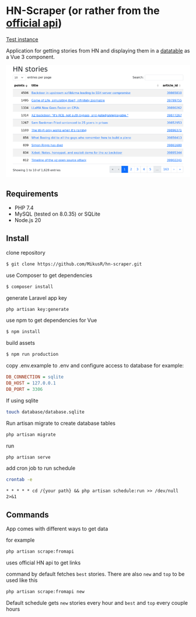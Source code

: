 # HN-Scraper (or rather from the [official api](https://github.com/HackerNews/API))

[Test instance](https://hn.mikusr.info)

Application for getting stories from HN and displaying them in a [datatable](https://datatables.net/) as a Vue 3
component.

![](images/main.png "Main screen of application")

## Requirements

- PHP 7.4
- MySQL (tested on 8.0.35) or SQLite
- Node.js 20

## Install

clone repository

```bash
$ git clone https://github.com/MikusR/hn-scraper.git
```

use Composer to get dependencies

```bash
$ composer install
```

generate Laravel app key

```bash
php artisan key:generate
```

use npm to get dependencies for Vue

```bash
$ npm install
```

build assets

```bash
$ npm run production
```

copy .env.example to .env
and configure access to database
for example:

```ini
DB_CONNECTION = sqlite
DB_HOST = 127.0.0.1
DB_PORT = 3306
```

If using sqlite

```bash
touch database/database.sqlite
```

Run artisan migrate to create database tables

```bash
php artisan migrate
```

run

```bash
php artisan serve
```

add cron job to run schedule

```bash
crontab -e
```

```cronexp
* * * * * cd /{your path} && php artisan schedule:run >> /dev/null 2>&1
```

## Commands

App comes with different ways to get data

for example

```bash
php artisan scrape:fromapi
```

uses official HN api to get links

command by default fetches `best` stories. There are also `new` and `top` to be used like this

```bash
php artisan scrape:fromapi new
```

Default schedule gets `new` stories every hour and `best` and `top` every couple hours
